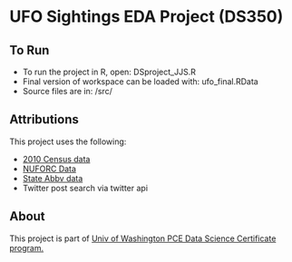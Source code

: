 # UFO Sightings EDA Project (DS350)

## To Run
- To run the project in R, open: DSproject_JJS.R
- Final version of workspace can be loaded with: ufo_final.RData
- Source files are in: /src/

## Attributions
This project uses the following:
- [2010 Census data](https://www.census.gov/library/publications/2011/compendia/statab/131ed/population.html)
- [NUFORC Data](https://www.kaggle.com/NUFORC/ufo-sightings)
- [State Abbv data](http://www.fonz.net/blog/archives/2008/04/06/csv-of-states-and-state-abbreviations/)
- Twitter post search via twitter api

## About
This project is part of [Univ of Washington PCE Data Science Certificate program.](https://www.pce.uw.edu/certificates/data-science)
